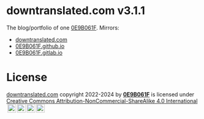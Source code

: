 # **downtranslated.com** v3.1.1

The blog/portfolio of one [0E9B061F][gh]. Mirrors:

* [downtranslated.com][dt]
* [0E9B061F.github.io][m1]
* [0E9B061F.gitlab.io][m2]

# License

[downtranslated.com][dt] copyright 2022-2024 by **[0E9B061F][gh]** is licensed
under [Creative Commons Attribution-NonCommercial-ShareAlike 4.0
International][deed]
<img style="height:22px!important;margin-left:3px;vertical-align:text-bottom;" src="https://mirrors.creativecommons.org/presskit/icons/cc.svg?ref=chooser-v1" alt=""><img style="height:22px!important;margin-left:3px;vertical-align:text-bottom;" src="https://mirrors.creativecommons.org/presskit/icons/by.svg?ref=chooser-v1" alt=""><img style="height:22px!important;margin-left:3px;vertical-align:text-bottom;" src="https://mirrors.creativecommons.org/presskit/icons/nc.svg?ref=chooser-v1" alt=""><img style="height:22px!important;margin-left:3px;vertical-align:text-bottom;" src="https://mirrors.creativecommons.org/presskit/icons/sa.svg?ref=chooser-v1" alt="">

[gh]:https://github.com/0E9B061F
[dt]:https://downtranslated.com
[m1]:https://0E9B061F.github.io
[m2]:https://0E9B061F.gitlab.io
[deed]:https://creativecommons.org/licenses/by-nc-sa/4.0/
